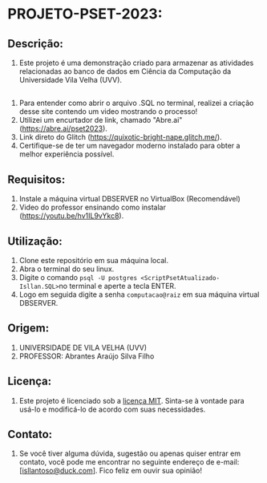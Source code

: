 # PROJETO-PSET-2023:

## Descrição:
1. Este projeto é uma demonstração criado para armazenar as atividades relacionadas ao banco de dados em Ciência da Computação da Universidade Vila Velha (UVV).

## 

1. Para entender como abrir o arquivo .SQL no terminal, realizei a criação desse site contendo um video mostrando o processo!
2. Utilizei um encurtador de link, chamado "Abre.ai" (https://abre.ai/pset2023).
3. Link direto do Glitch (https://quixotic-bright-nape.glitch.me/).
4. Certifique-se de ter um navegador moderno instalado para obter a melhor experiência possível.

## Requisitos:
1. Instale a máquina virtual DBSERVER no VirtualBox (Recomendável)
2. Video do professor ensinando como instalar (https://youtu.be/hv1IL9vYkc8).

## Utilização:

1. Clone este repositório em sua máquina local.
2. Abra o terminal do seu linux.
3. Digite o comando `psql -U postgres <ScriptPsetAtualizado-Isllan.SQL>`no terminal e aperte a tecla ENTER.
4. Logo em seguida digite a senha `computacao@raiz` em sua máquina virtual DBSERVER.

## Origem:

1. UNIVERSIDADE DE VILA VELHA (UVV)
2. PROFESSOR: Abrantes Araújo Silva Filho

## Licença:

1. Este projeto é licenciado sob a [licença MIT](https://opensource.org/licenses/MIT). Sinta-se à vontade para usá-lo e modificá-lo de acordo com suas necessidades.

## Contato:

1. Se você tiver alguma dúvida, sugestão ou apenas quiser entrar em contato, você pode me encontrar no seguinte endereço de e-mail: [isllantoso@duck.com]. Fico feliz em ouvir sua opinião!
